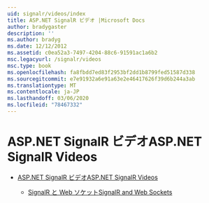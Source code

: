```yaml
---
uid: signalr/videos/index
title: ASP.NET SignalR ビデオ |Microsoft Docs
author: bradygaster
description: ''
ms.author: bradyg
ms.date: 12/12/2012
ms.assetid: c0ea52a3-7497-4204-88c6-91591ac1a6b2
msc.legacyurl: /signalr/videos
msc.type: book
ms.openlocfilehash: fa8fbdd7ed83f2953bf2dd1b8799fed51587d338
ms.sourcegitcommit: e7e91932a6e91a63e2e46417626f39d6b244a3ab
ms.translationtype: MT
ms.contentlocale: ja-JP
ms.lasthandoff: 03/06/2020
ms.locfileid: "78467332"
---
```

# <a name="aspnet-signalr-videos"></a><span data-ttu-id="a2784-102">ASP.NET SignalR ビデオ</span><span class="sxs-lookup"><span data-stu-id="a2784-102">ASP.NET SignalR Videos</span></span>

- [<span data-ttu-id="a2784-103">ASP.NET SignalR ビデオ</span><span class="sxs-lookup"><span data-stu-id="a2784-103">ASP.NET SignalR Videos</span></span>](getting-started/index.md)

    - [<span data-ttu-id="a2784-104">SignalR と Web ソケット</span><span class="sxs-lookup"><span data-stu-id="a2784-104">SignalR and Web Sockets</span></span>](getting-started/signalr-and-web-sockets.md)
